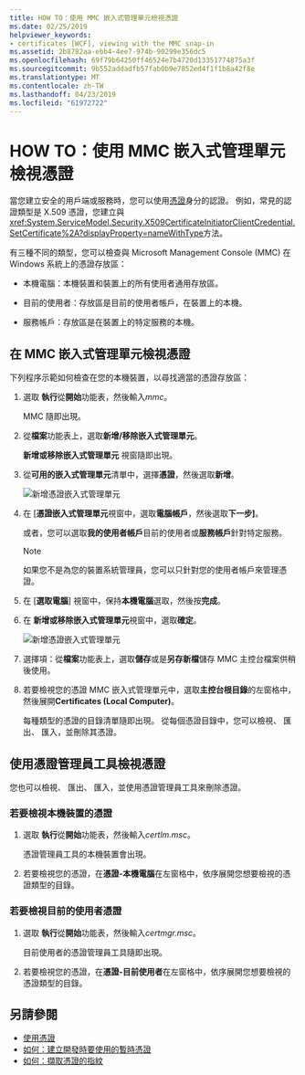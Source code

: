 ```yaml
---
title: HOW TO：使用 MMC 嵌入式管理單元檢視憑證
ms.date: 02/25/2019
helpviewer_keywords:
- certificates [WCF], viewing with the MMC snap-in
ms.assetid: 2b8782aa-ebb4-4ee7-974b-90299e356dc5
ms.openlocfilehash: 69f79b64250ff46524e7b4720d13351774875a3f
ms.sourcegitcommit: 9b552addadfb57fab0b9e7852ed4f1f1b8a42f8e
ms.translationtype: MT
ms.contentlocale: zh-TW
ms.lasthandoff: 04/23/2019
ms.locfileid: "61972722"
---
```

# <a name="how-to-view-certificates-with-the-mmc-snap-in"></a>HOW TO：使用 MMC 嵌入式管理單元檢視憑證
當您建立安全的用戶端或服務時，您可以使用[憑證](working-with-certificates.md)身分的認證。 例如，常見的認證類型是 X.509 憑證，您建立與<xref:System.ServiceModel.Security.X509CertificateInitiatorClientCredential.SetCertificate%2A?displayProperty=nameWithType>方法。 

有三種不同的類型，您可以檢查與 Microsoft Management Console (MMC) 在 Windows 系統上的憑證存放區：

- 本機電腦：本機裝置和裝置上的所有使用者通用存放區。

- 目前的使用者：存放區是目前的使用者帳戶，在裝置上的本機。

- 服務帳戶：存放區是在裝置上的特定服務的本機。

## <a name="view-certificates-in-the-mmc-snap-in"></a>在 MMC 嵌入式管理單元檢視憑證 

下列程序示範如何檢查在您的本機裝置，以尋找適當的憑證存放區： 
  
1. 選取 **執行**從**開始**功能表，然後輸入*mmc*。 

    MMC 隨即出現。 
  
2. 從**檔案**功能表上，選取**新增/移除嵌入式管理單元**。 
    
    **新增或移除嵌入式管理單元** 視窗隨即出現。
  
3. 從**可用的嵌入式管理單元**清單中，選擇**憑證**，然後選取**新增**。  

    ![新增憑證嵌入式管理單元](./media/mmc-add-certificate-snap-in.png)
  
4. 在 [**憑證嵌入式管理單元**視窗中，選取**電腦帳戶**，然後選取**下一步]**。 
  
    或者，您可以選取**我的使用者帳戶**目前的使用者或**服務帳戶**針對特定服務。 

    > [!NOTE]
    > 如果您不是為您的裝置系統管理員，您可以只針對您的使用者帳戶來管理憑證。
  
5. 在 [**選取電腦**] 視窗中，保持**本機電腦**選取，然後按**完成**。  
  
6. 在 **新增或移除嵌入式管理單元**視窗中，選取**確定**。  
  
    ![新增憑證嵌入式管理單元](./media/mmc-certificate-snap-in-selected.png)

7. 選擇項：從**檔案**功能表上，選取**儲存**或是**另存新檔**儲存 MMC 主控台檔案供稍後使用。  

8. 若要檢視您的憑證 MMC 嵌入式管理單元中，選取**主控台根目錄**的左窗格中，然後展開**Certificates (Local Computer)**。

    每種類型的憑證的目錄清單隨即出現。 從每個憑證目錄中，您可以檢視、 匯出、 匯入，並刪除其憑證。

## <a name="view-certificates-with-the-certificate-manager-tool"></a>使用憑證管理員工具檢視憑證

您也可以檢視、 匯出、 匯入，並使用憑證管理員工具來刪除憑證。

### <a name="to-view-certificates-for-the-local-device"></a>若要檢視本機裝置的憑證

1. 選取 **執行**從**開始**功能表，然後輸入*certlm.msc*。 

    憑證管理員工具的本機裝置會出現。 
  
2. 若要檢視您的憑證，在**憑證-本機電腦**在左窗格中，依序展開您想要檢視的憑證類型的目錄。

### <a name="to-view-certificates-for-the-current-user"></a>若要檢視目前的使用者憑證

1. 選取 **執行**從**開始**功能表，然後輸入*certmgr.msc*。 

    目前使用者的憑證管理員工具隨即出現。 
  
2. 若要檢視您的憑證，在**憑證-目前使用者**在左窗格中，依序展開您想要檢視的憑證類型的目錄。

## <a name="see-also"></a>另請參閱

- [使用憑證](working-with-certificates.md)
- [如何：建立開發時要使用的暫時憑證](how-to-create-temporary-certificates-for-use-during-development.md)
- [如何：擷取憑證的指紋](how-to-retrieve-the-thumbprint-of-a-certificate.md)

